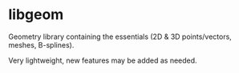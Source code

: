 # libgeom
Geometry library containing the essentials (2D &amp; 3D points/vectors, meshes, B-splines).

Very lightweight, new features may be added as needed.

